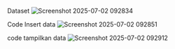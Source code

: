 Dataset
![Screenshot 2025-07-02 092834](https://github.com/user-attachments/assets/0cf6a1f7-8336-499d-84b8-693d0ac93c2c)


Code Insert data
![Screenshot 2025-07-02 092851](https://github.com/user-attachments/assets/94bf7c44-ab7f-45d1-8592-98b4473c9480)


code tampilkan data
![Screenshot 2025-07-02 092912](https://github.com/user-attachments/assets/bdc74ee4-d161-4efc-bc98-b34662ca1330)

